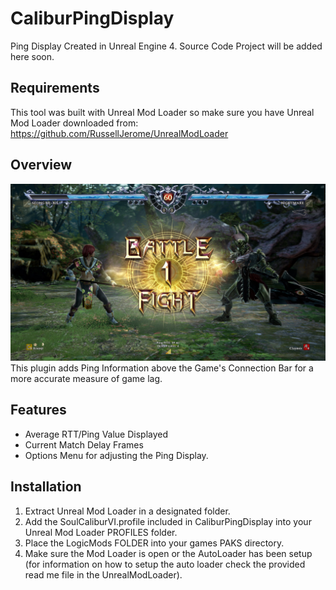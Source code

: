 # CaliburPingDisplay
Ping Display Created in Unreal Engine 4.
Source Code Project will be added here soon.

## Requirements
This tool was built with Unreal Mod Loader so make sure you have Unreal Mod Loader downloaded from: https://github.com/RussellJerome/UnrealModLoader

## Overview
![](Images/Image01.jpg)
This plugin adds Ping Information above the Game's Connection Bar for a more accurate measure of game lag.

## Features
- Average RTT/Ping Value Displayed
- Current Match Delay Frames
- Options Menu for adjusting the Ping Display.

## Installation
1. Extract Unreal Mod Loader in a designated folder.
2. Add the SoulCaliburVI.profile included in CaliburPingDisplay into your Unreal Mod Loader PROFILES folder.
3. Place the LogicMods FOLDER into your games PAKS directory. 
4. Make sure the Mod Loader is open or the AutoLoader has been setup (for information on how to setup the auto loader check the provided read me file in the UnrealModLoader).

